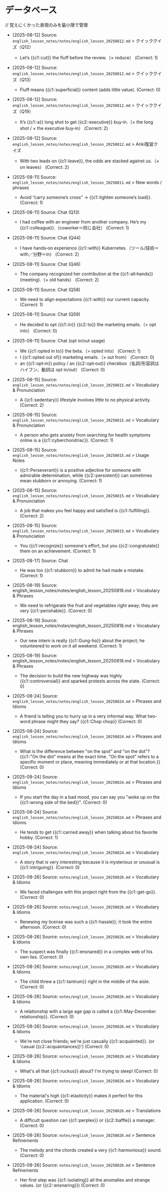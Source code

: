 # データベース

// 覚えにくかった表現のみを最小限で管理

- [2025-08-12] Source: `english_lesson_notes/notes/english_lesson_20250812.md` >
  クイッククイズ（Q12）
  - Let’s {{c1::cut}} the fluff before the review.（× reduce） (Correct: 1)

- [2025-08-12] Source: `english_lesson_notes/notes/english_lesson_20250812.md` >
  クイッククイズ（Q13）
  - Fluff means {{c1::superficial}} content (adds little value). (Correct: 0)

- [2025-08-12] Source: `english_lesson_notes/notes/english_lesson_20250812.md` >
  クイッククイズ（Q19）
  - It’s {{c1::a}} long shot to get {{c2::executive}} buy‑in.（× the long shot /
    × the executive buy‑in） (Correct: 2)

- [2025-08-12] Source: `english_lesson_notes/notes/english_lesson_20250812.md` >
  Anki復習クイズ
  - With two leads on {{c1::leave}}, the odds are stacked against us.（× on
    leaves） (Correct: 2)

- [2025-08-11] Source: `english_lesson_notes/notes/english_lesson_20250811.md` >
  New words / phrases
  - Avoid “carry someone’s cross” → {{c1::lighten someone’s load}}.
    (Correct: 1)

- [2025-08-11] Source: Chat (Q13)
  - I had coffee with an engineer from another company. He’s my
    {{c1::colleague}}.（coworker＝同じ会社） (Correct: 1)

- [2025-08-11] Source: Chat (Q44)
  - I have hands‑on experience {{c1::with}} Kubernetes.（ツール/技術＝with／分野＝in）
    (Correct: 2)

- [2025-08-11] Source: Chat (Q46)
  - The company recognized her contribution at the {{c1::all‑hands}}
    (meeting).（× old hands） (Correct: 2)

- [2025-08-11] Source: Chat (Q58)
  - We need to align expectations {{c1::with}} our current capacity.
    (Correct: 1)

- [2025-08-11] Source: Chat (Q59)
  - He decided to opt {{c1::in}} {{c2::to}} the marketing emails.（= opt into）
    (Correct: 0)

- [2025-08-11] Source: Chat (opt in/out usage)
  - We {{c1::opted in to}} the beta.（= opted into） (Correct: 1)
  - I {{c1::opted out of}} marketing emails.（× out from） (Correct: 0)
  - an {{c1::opt‑in}} policy / an {{c2::opt‑out}} checkbox（名詞/形容詞はハイフン、動詞は
    opt in/out） (Correct: 0)

- [2025-08-15] Source:
  `english_lesson_notes/notes/english_lesson_20250815.md` > Vocabulary &
  Pronunciation
  - A {{c1::sedentary}} lifestyle involves little to no physical activity.
    (Correct: 2)

- [2025-08-15] Source:
  `english_lesson_notes/notes/english_lesson_20250815.md` > Vocabulary &
  Pronunciation
  - A person who gets anxiety from searching for health symptoms online is a
    {{c1::cyberchondriac}}. (Correct: 1)

- [2025-08-15] Source: `english_lesson_notes/notes/english_lesson_20250815.md` >
  Usage Notes
  - {{c1::Perseverant}} is a positive adjective for someone with admirable
    determination, while {{c2::persistent}} can sometimes mean stubborn or
    annoying. (Correct: 1)

- [2025-08-15] Source:
  `english_lesson_notes/notes/english_lesson_20250815.md` > Vocabulary &
  Pronunciation
  - A job that makes you feel happy and satisfied is {{c1::fulfilling}}.
    (Correct: 2)

- [2025-08-15] Source:
  `english_lesson_notes/notes/english_lesson_20250815.md` > Vocabulary &
  Pronunciation
  - You {{c1::recognize}} someone's effort, but you {{c2::congratulate}} them on
    an achievement. (Correct: 1)

- [2025-08-17] Source: Chat
  - He was too {{c1::stubborn}} to admit he had made a mistake. (Correct: 1)

- [2025-08-19] Source: english_lesson_notes/notes/english_lesson_20250818.md > Vocabulary & Phrases
  - We need to refrigerate the fruit and vegetables right away; they are very {{c1::perishable}}. (Correct: 0)

- [2025-08-19] Source: english_lesson_notes/notes/english_lesson_20250818.md > Vocabulary & Phrases
  - Our new intern is really {{c1::Gung-ho}} about the project; he volunteered to work on it all weekend. (Correct: 1)

- [2025-08-19] Source: english_lesson_notes/notes/english_lesson_20250818.md > Vocabulary & Phrases
  - The decision to build the new highway was highly {{c1::controversial}} and sparked protests across the state. (Correct: 0)

- [2025-08-24] Source: `english_lesson_notes/notes/english_lesson_20250824.md` > Phrases and Idioms
  - A friend is telling you to hurry up in a very informal way. What two-word phrase might they say? {{c1::Chop chop}} (Correct: 0)
- [2025-08-24] Source: `english_lesson_notes/notes/english_lesson_20250824.md` > Phrases and Idioms
  - What is the difference between "on the spot" and "on the dot"? {{c1::"On the dot" means at the exact time. "On the spot" refers to a specific moment or place, meaning immediately or at that location.}} (Correct: 0)

- [2025-08-24] Source: `english_lesson_notes/notes/english_lesson_20250824.md` > Phrases and Idioms
  - If you start the day in a bad mood, you can say you "woke up on the {{c1::wrong side of the bed}}". (Correct: 0)

- [2025-08-24] Source: `english_lesson_notes/notes/english_lesson_20250824.md` > Phrases and Idioms
  - He tends to get {{c1::carried away}} when talking about his favorite hobby. (Correct: 1)
- [2025-08-24] Source: `english_lesson_notes/notes/english_lesson_20250824.md` > Vocabulary
  - A story that is very interesting because it is mysterious or unusual is {{c1::intriguing}}. (Correct: 0)

- [2025-08-26] Source: `notes/english_lesson_20250826.md` > Vocabulary & Idioms
  - We faced challenges with this project right from the {{c1::get-go}}. (Correct: 0)

- [2025-08-26] Source: `notes/english_lesson_20250826.md` > Vocabulary & Idioms
  - Renewing my license was such a {{c1::hassle}}; it took the entire afternoon. (Correct: 0)

- [2025-08-26] Source: `notes/english_lesson_20250826.md` > Vocabulary & Idioms
  - The suspect was finally {{c1::ensnared}} in a complex web of his own lies. (Correct: 0)

- [2025-08-26] Source: `notes/english_lesson_20250826.md` > Vocabulary & Idioms
  - The child threw a {{c1::tantrum}} right in the middle of the aisle. (Correct: 0)

- [2025-08-26] Source: `notes/english_lesson_20250826.md` > Vocabulary & Idioms
  - A relationship with a large age gap is called a {{c1::May-December relationship}}. (Correct: 0)

- [2025-08-26] Source: `notes/english_lesson_20250826.md` > Vocabulary & Idioms
  - We're not close friends; we're just casually {{c1::acquainted}}. (or 'casual {{c2::acquaintances}}') (Correct: 0)

- [2025-08-26] Source: `notes/english_lesson_20250826.md` > Vocabulary & Idioms
  - What's all that {{c1::ruckus}} about? I'm trying to sleep! (Correct: 0)

- [2025-08-26] Source: `notes/english_lesson_20250826.md` > Vocabulary & Idioms
  - The material's high {{c1::elasticity}} makes it perfect for this application. (Correct: 0)

- [2025-08-26] Source: `notes/english_lesson_20250826.md` > Translations
  - A difficult question can {{c1::perplex}} or {{c2::baffle}} a manager. (Correct: 0)

- [2025-08-26] Source: `notes/english_lesson_20250826.md` > Sentence Refinements
  - The melody and the chords created a very {{c1::harmonious}} sound. (Correct: 0)

- [2025-08-26] Source: `notes/english_lesson_20250826.md` > Sentence Refinements
  - Her first step was {{c1::isolating}} all the anomalies and strange values. (or {{c2::ensnaring}}) (Correct: 0)
